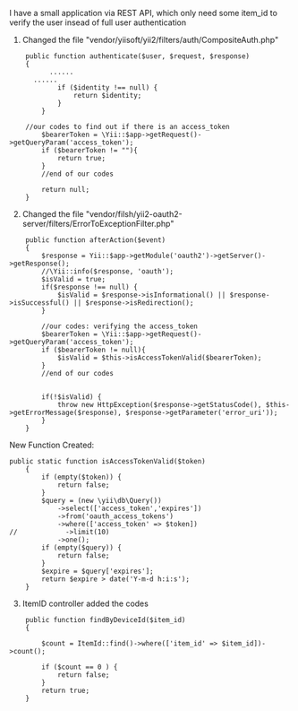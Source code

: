 I have a small application via REST API, which only need some item_id to verify the user insead of full user authentication

1. Changed the file "vendor/yiisoft/yii2/filters/auth/CompositeAuth.php"
```
    public function authenticate($user, $request, $response)
    {
		  ......
      ......
            if ($identity !== null) {
                return $identity;
            }
        }		
		
    //our codes to find out if there is an access_token 
		$bearerToken = \Yii::$app->getRequest()->getQueryParam('access_token');
		if ($bearerToken != ""){
			return true;
		}
		//end of our codes
		
        return null;
    }
```


2. Changed the file "vendor/filsh/yii2-oauth2-server/filters/ErrorToExceptionFilter.php"

```
    public function afterAction($event)
    {
        $response = Yii::$app->getModule('oauth2')->getServer()->getResponse();
		//\Yii::info($response, 'oauth'); 
        $isValid = true;
        if($response !== null) {
            $isValid = $response->isInformational() || $response->isSuccessful() || $response->isRedirection();
        }

		//our codes: verifying the access_token
		$bearerToken = \Yii::$app->getRequest()->getQueryParam('access_token');
		if ($bearerToken != null){
			$isValid = $this->isAccessTokenValid($bearerToken);
        }
		//end of our codes
		
		
        if(!$isValid) {
            throw new HttpException($response->getStatusCode(), $this->getErrorMessage($response), $response->getParameter('error_uri'));
        }
    }
```
New Function Created:

```
public static function isAccessTokenValid($token)
    {
        if (empty($token)) {
            return false;
        }
        $query = (new \yii\db\Query())
            ->select(['access_token','expires'])
            ->from('oauth_access_tokens')
            ->where(['access_token' => $token])
//            ->limit(10)
            ->one();
        if (empty($query)) {
            return false;
        }
        $expire = $query['expires'];
        return $expire > date('Y-m-d h:i:s');
    } 
```

3. ItemID controller added the codes

```
	public function findByDeviceId($item_id)
	{
				
		$count = ItemId::find()->where(['item_id' => $item_id])->count();
		
		if ($count == 0 ) {
			return false;
		}
		return true;
	}

```
